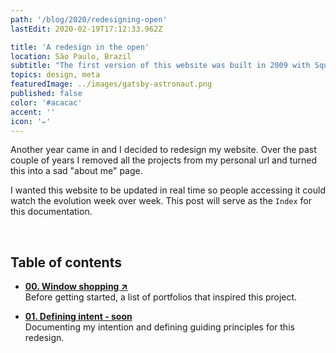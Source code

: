 ```yaml
---
path: '/blog/2020/redesigning-open'
lastEdit: 2020-02-19T17:12:33.962Z

title: 'A redesign in the open'
location: São Paulo, Brazil
subtitle: "The first version of this website was built in 2009 with Squarespace. Since then, it went through 6 full redesigns as I adventured into the world of front-end code. I decided to make this year's edition a live, out in the world work in progress."
topics: design, meta
featuredImage: ../images/gatsby-astronaut.png
published: false
color: '#acacac'
accent: ''
icon: '✏️'
---
```


Another year came in and I decided to redesign my website. Over the past couple of years I removed all the projects from my personal url and turned this into a sad "about me" page.

I wanted this website to be updated in real time so people accessing it could watch the evolution week over week. This post will serve as the `Index` for this documentation.

<br>

## Table of contents

- **[00. Window shopping ↗](/blog/2020/window-shopping)**\
Before getting started, a list of portfolios that inspired this project.

- **[01. Defining intent - soon]()**\
Documenting my intention and defining guiding principles for this redesign.

<!--
- **[01. Defining intent ↗](/blog/2020/defining-intent)**\
Documenting my intention and defining guiding principles for this redesign.


- **02. Hello, Gatsby - soon**\
Gatsby changed the way I think about design and front-end code.

- **03. Typefaces as atoms - soon**\
This www revolves about words. I need to get this right.

- **04. The stories that make me - soon**\
Finding the tone and format to tell the stories I want to tell. -->